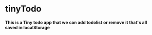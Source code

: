 # tinyTodo

#### This is a Tiny todo app that we can add todolist or remove it that's all saved in localStorage


